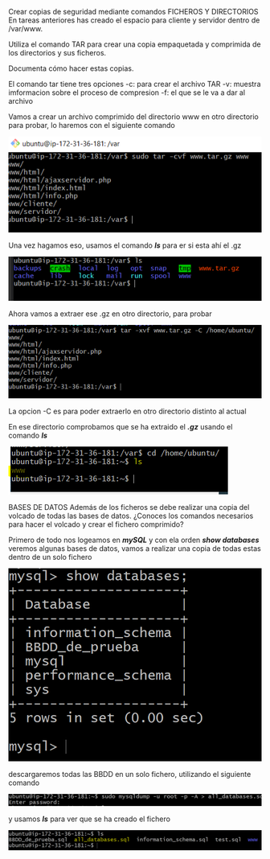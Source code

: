 Crear copias de seguridad mediante comandos
FICHEROS Y DIRECTORIOS
En tareas anteriores has creado el espacio para cliente y servidor dentro de /var/www.

Utiliza el comando TAR para crear una copia empaquetada y comprimida de los directorios y sus ficheros.

Documenta cómo hacer estas copias.

El comando tar tiene tres opciones
-c: para crear el archivo TAR
-v: muestra imformacion sobre el proceso de compresion
-f: el que se le va a dar al archivo

Vamos a crear un archivo comprimido del directorio www en otro directorio para probar, lo haremos con el siguiente comando

![](images/tarea06md/captura01.PNG)

Una vez hagamos eso, usamos el comando ***ls*** para  er si esta ahí el .gz

![](images/tarea06md/captura02.PNG)

Ahora vamos a extraer ese .gz en otro directorio, para probar

![](images/tarea06md/captura03.PNG)

La opcion -C es para poder extraerlo en otro directorio distinto al actual

En ese directorio comprobamos que se ha extraido el ***.gz*** usando el comando ***ls***

![](images/tarea06md/captura04.PNG)

BASES DE DATOS
Además de los ficheros se debe realizar una copia del volcado de todas las bases de datos. ¿Conoces los comandos necesarios para hacer el volcado y crear el fichero comprimido?

Primero de todo nos logeamos en ***mySQL*** y con ela orden ***show databases*** veremos algunas bases de datos, vamos a realizar una copia de todas estas dentro de un solo fichero

![](images/tarea06md/captura05.PNG)

descargaremos todas las BBDD en un solo fichero, utilizando el siguiente comando

![](images/tarea06md/captura06.PNG)

y usamos ***ls*** para ver que se ha creado el fichero

![](images/tarea06md/captura07.PNG)

